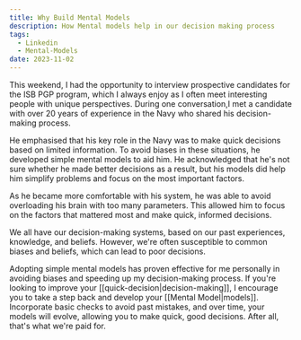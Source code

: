```yaml
---
title: Why Build Mental Models
description: How Mental models help in our decision making process
tags:
  - Linkedin
  - Mental-Models
date: 2023-11-02
---
```

This weekend, I had the opportunity to interview prospective candidates for the ISB PGP program, which I always enjoy as I often meet interesting people with unique perspectives. During one conversation,I met a candidate with over 20 years of experience in the Navy who shared his decision-making process.

He emphasised that his key role in the Navy was to make quick decisions based on limited information. To avoid biases in these situations, he developed simple mental models to aid him. He acknowledged that he's not sure whether he made better decisions as a result, but his models did help him simplify problems and focus on the most important factors.

As he became more comfortable with his system, he was able to avoid overloading his brain with too many parameters. This allowed him to focus on the factors that mattered most and make quick, informed decisions.

We all have our decision-making systems, based on our past experiences, knowledge, and beliefs. However, we're often susceptible to common biases and beliefs, which can lead to poor decisions.

Adopting simple mental models has proven effective for me personally in avoiding biases and speeding up my decision-making process. If you're looking to improve your [[quick-decision|decision-making]], I encourage you to take a step back and develop your [[Mental Model|models]]. Incorporate basic checks to avoid past mistakes, and over time, your models will evolve, allowing you to make quick, good decisions. After all, that's what we're paid for.